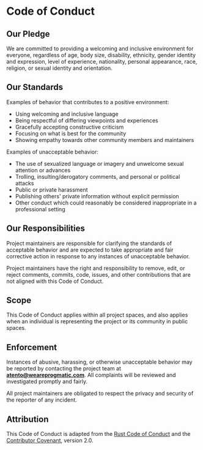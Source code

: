 # Code of Conduct

## Our Pledge

We are committed to providing a welcoming and inclusive environment for everyone, regardless of age, body size, disability, ethnicity, gender identity and expression, level of experience, nationality, personal appearance, race, religion, or sexual identity and orientation.

## Our Standards

Examples of behavior that contributes to a positive environment:

- Using welcoming and inclusive language
- Being respectful of differing viewpoints and experiences
- Gracefully accepting constructive criticism
- Focusing on what is best for the community
- Showing empathy towards other community members and maintainers

Examples of unacceptable behavior:

- The use of sexualized language or imagery and unwelcome sexual attention or advances
- Trolling, insulting/derogatory comments, and personal or political attacks
- Public or private harassment
- Publishing others' private information without explicit permission
- Other conduct which could reasonably be considered inappropriate in a professional setting

## Our Responsibilities

Project maintainers are responsible for clarifying the standards of acceptable behavior and are expected to take appropriate and fair corrective action in response to any instances of unacceptable behavior.

Project maintainers have the right and responsibility to remove, edit, or reject comments, commits, code, issues, and other contributions that are not aligned with this Code of Conduct.

## Scope

This Code of Conduct applies within all project spaces, and also applies when an individual is representing the project or its community in public spaces.

## Enforcement

Instances of abusive, harassing, or otherwise unacceptable behavior may be reported by contacting the project team at **atento@weareprogmatic.com**. All complaints will be reviewed and investigated promptly and fairly.

All project maintainers are obligated to respect the privacy and security of the reporter of any incident.

## Attribution

This Code of Conduct is adapted from the [Rust Code of Conduct](https://www.rust-lang.org/policies/code-of-conduct) and the [Contributor Covenant](https://www.contributor-covenant.org/), version 2.0.
